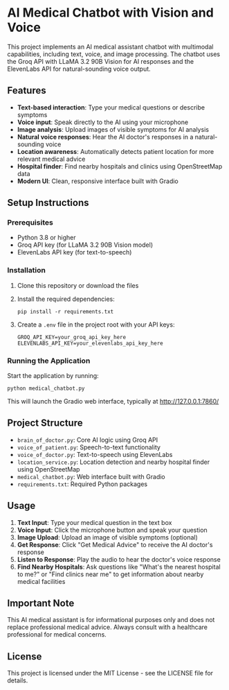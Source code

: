 # AI Medical Chatbot with Vision and Voice

This project implements an AI medical assistant chatbot with multimodal capabilities, including text, voice, and image processing. The chatbot uses the Groq API with LLaMA 3.2 90B Vision for AI responses and the ElevenLabs API for natural-sounding voice output.

## Features

- **Text-based interaction**: Type your medical questions or describe symptoms
- **Voice input**: Speak directly to the AI using your microphone
- **Image analysis**: Upload images of visible symptoms for AI analysis
- **Natural voice responses**: Hear the AI doctor's responses in a natural-sounding voice
- **Location awareness**: Automatically detects patient location for more relevant medical advice
- **Hospital finder**: Find nearby hospitals and clinics using OpenStreetMap data
- **Modern UI**: Clean, responsive interface built with Gradio

## Setup Instructions

### Prerequisites

- Python 3.8 or higher
- Groq API key (for LLaMA 3.2 90B Vision model)
- ElevenLabs API key (for text-to-speech)

### Installation

1. Clone this repository or download the files

2. Install the required dependencies:
   ```
   pip install -r requirements.txt
   ```

3. Create a `.env` file in the project root with your API keys:
   ```
   GROQ_API_KEY=your_groq_api_key_here
   ELEVENLABS_API_KEY=your_elevenlabs_api_key_here
   ```

### Running the Application

Start the application by running:
```
python medical_chatbot.py
```

This will launch the Gradio web interface, typically at http://127.0.0.1:7860/

## Project Structure

- `brain_of_doctor.py`: Core AI logic using Groq API
- `voice_of_patient.py`: Speech-to-text functionality
- `voice_of_doctor.py`: Text-to-speech using ElevenLabs
- `location_service.py`: Location detection and nearby hospital finder using OpenStreetMap
- `medical_chatbot.py`: Web interface built with Gradio
- `requirements.txt`: Required Python packages

## Usage

1. **Text Input**: Type your medical question in the text box
2. **Voice Input**: Click the microphone button and speak your question
3. **Image Upload**: Upload an image of visible symptoms (optional)
4. **Get Response**: Click "Get Medical Advice" to receive the AI doctor's response
5. **Listen to Response**: Play the audio to hear the doctor's voice response
6. **Find Nearby Hospitals**: Ask questions like "What's the nearest hospital to me?" or "Find clinics near me" to get information about nearby medical facilities

## Important Note

This AI medical assistant is for informational purposes only and does not replace professional medical advice. Always consult with a healthcare professional for medical concerns.

## License

This project is licensed under the MIT License - see the LICENSE file for details.